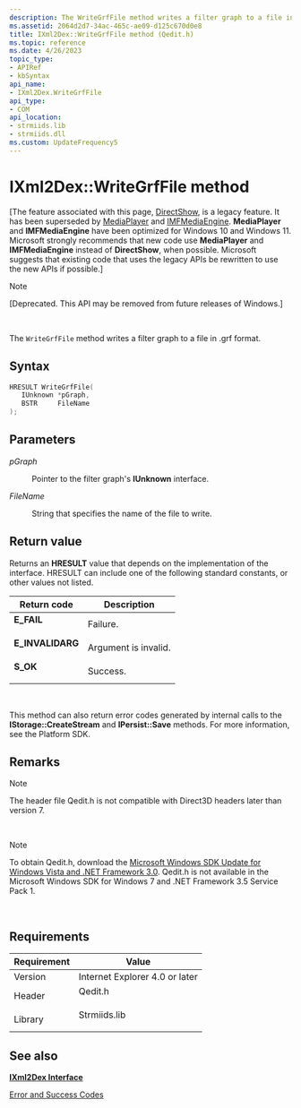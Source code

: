 ```yaml
---
description: The WriteGrfFile method writes a filter graph to a file in .grf format.
ms.assetid: 2064d2d7-34ac-465c-ae09-d125c670d0e8
title: IXml2Dex::WriteGrfFile method (Qedit.h)
ms.topic: reference
ms.date: 4/26/2023
topic_type: 
- APIRef
- kbSyntax
api_name: 
- IXml2Dex.WriteGrfFile
api_type: 
- COM
api_location: 
- strmiids.lib
- strmiids.dll
ms.custom: UpdateFrequency5
---
```


# IXml2Dex::WriteGrfFile method

\[The feature associated with this page, [DirectShow](/windows/win32/directshow/directshow), is a legacy feature. It has been superseded by [MediaPlayer](/uwp/api/Windows.Media.Playback.MediaPlayer) and [IMFMediaEngine](/windows/win32/api/mfmediaengine/nn-mfmediaengine-imfmediaengine). **MediaPlayer** and **IMFMediaEngine** have been optimized for Windows 10 and Windows 11. Microsoft strongly recommends that new code use **MediaPlayer** and **IMFMediaEngine** instead of **DirectShow**, when possible. Microsoft suggests that existing code that uses the legacy APIs be rewritten to use the new APIs if possible.\]

> [!Note]  
> \[Deprecated. This API may be removed from future releases of Windows.\]

 

The `WriteGrfFile` method writes a filter graph to a file in .grf format.

## Syntax


```C++
HRESULT WriteGrfFile(
   IUnknown *pGraph,
   BSTR     FileName
);
```



## Parameters

<dl> <dt>

*pGraph* 
</dt> <dd>

Pointer to the filter graph's **IUnknown** interface.

</dd> <dt>

*FileName* 
</dt> <dd>

String that specifies the name of the file to write.

</dd> </dl>

## Return value

Returns an **HRESULT** value that depends on the implementation of the interface. HRESULT can include one of the following standard constants, or other values not listed.



| Return code                                                                                  | Description                     |
|----------------------------------------------------------------------------------------------|---------------------------------|
| <dl> <dt>**E\_FAIL**</dt> </dl>       | Failure.<br/>             |
| <dl> <dt>**E\_INVALIDARG**</dt> </dl> | Argument is invalid.<br/> |
| <dl> <dt>**S\_OK**</dt> </dl>         | Success.<br/>             |



 

This method can also return error codes generated by internal calls to the **IStorage::CreateStream** and **IPersist::Save** methods. For more information, see the Platform SDK.

## Remarks

> [!Note]  
> The header file Qedit.h is not compatible with Direct3D headers later than version 7.

 

> [!Note]  
> To obtain Qedit.h, download the [Microsoft Windows SDK Update for Windows Vista and .NET Framework 3.0](https://msdn.microsoft.com/windowsvista/bb980924.aspx). Qedit.h is not available in the Microsoft Windows SDK for Windows 7 and .NET Framework 3.5 Service Pack 1.

 

## Requirements



| Requirement | Value |
|--------------------|-----------------------------------------------------------------------------------------|
| Version<br/> | Internet Explorer 4.0 or later<br/>                                               |
| Header<br/>  | <dl> <dt>Qedit.h</dt> </dl>      |
| Library<br/> | <dl> <dt>Strmiids.lib</dt> </dl> |



## See also

<dl> <dt>

[**IXml2Dex Interface**](ixml2dex.md)
</dt> <dt>

[Error and Success Codes](error-and-success-codes.md)
</dt> </dl>

 

 




